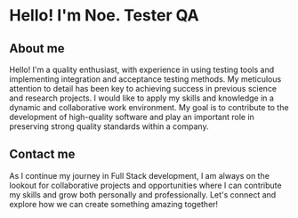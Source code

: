 # Hello! I'm Noe. Tester QA
## About me
Hello! I'm a quality enthusiast, with experience in using testing tools and implementing integration and acceptance testing methods. My meticulous attention to detail has been key to achieving success in previous science and research projects. I would like to apply my skills and knowledge in a dynamic and collaborative work environment. My goal is to contribute to the development of high-quality software and play an important role in preserving strong quality standards within a company.
## Contact me
As I continue my journey in Full Stack development, I am always on the lookout for collaborative projects and opportunities where I can contribute my skills and grow both personally and professionally. Let's connect and explore how we can create something amazing together!